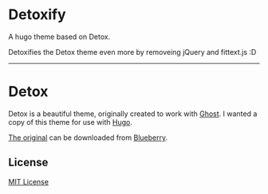 # Detoxify

A hugo theme based on Detox.

Detoxifies the Detox theme even more by removeing jQuery and fittext.js :D

---

# Detox

Detox is a beautiful theme, originally created to work with [Ghost](http://www.ghost.org). I wanted a copy of this theme for use with [Hugo](http://gohugo.io).

[The original](http://www.eatablueberry.com/detox.html) can be downloaded from [Blueberry](http://www.eatablueberry.com).

## License

[MIT License](http://oswaldoacauan.mit-license.org/)
